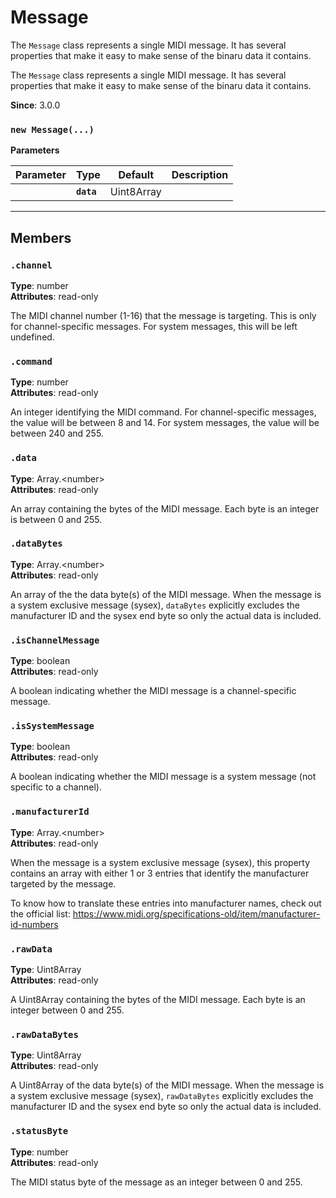 # Message

The `Message` class represents a single MIDI message. It has several properties that make it
easy to make sense of the binaru data it contains.

The `Message` class represents a single MIDI message. It has several properties that make it
easy to make sense of the binaru data it contains.

**Since**: 3.0.0





### `new Message(...)`


  **Parameters**

  | Parameter    | Type      | Default      | Description  |
  | ------------ | ------------ | ------------ | ------------ |
    |**`data`** |Uint8Array||The raw data of the MIDI message as a Uint8Array of integers between 0 and 255.|






***

## Members

### `.channel`

**Type**: number<br />
**Attributes**: read-only<br />


The MIDI channel number (1-16) that the message is targeting. This is only for
channel-specific messages. For system messages, this will be left undefined.


### `.command`

**Type**: number<br />
**Attributes**: read-only<br />


An integer identifying the MIDI command. For channel-specific messages, the value will be
between 8 and 14. For system messages, the value will be between 240 and 255.


### `.data`

**Type**: Array.&lt;number&gt;<br />
**Attributes**: read-only<br />


An array containing the bytes of the MIDI message. Each byte is an integer is between 0 and
255.


### `.dataBytes`

**Type**: Array.&lt;number&gt;<br />
**Attributes**: read-only<br />


An array of the the data byte(s) of the MIDI message. When the message is a system exclusive
message (sysex), `dataBytes` explicitly excludes the manufacturer ID and the sysex end
byte so only the actual data is included.


### `.isChannelMessage`

**Type**: boolean<br />
**Attributes**: read-only<br />


A boolean indicating whether the MIDI message is a channel-specific message.


### `.isSystemMessage`

**Type**: boolean<br />
**Attributes**: read-only<br />


A boolean indicating whether the MIDI message is a system message (not specific to a
channel).


### `.manufacturerId`

**Type**: Array.&lt;number&gt;<br />
**Attributes**: read-only<br />


When the message is a system exclusive message (sysex), this property contains an array with
either 1 or 3 entries that identify the manufacturer targeted by the message.

To know how to translate these entries into manufacturer names, check out the official list:
https://www.midi.org/specifications-old/item/manufacturer-id-numbers


### `.rawData`

**Type**: Uint8Array<br />
**Attributes**: read-only<br />


A Uint8Array containing the bytes of the MIDI message. Each byte is an integer between 0 and
255.


### `.rawDataBytes`

**Type**: Uint8Array<br />
**Attributes**: read-only<br />


A Uint8Array of the data byte(s) of the MIDI message. When the message is a system exclusive
message (sysex), `rawDataBytes` explicitly excludes the manufacturer ID and the sysex end
byte so only the actual data is included.


### `.statusByte`

**Type**: number<br />
**Attributes**: read-only<br />


The MIDI status byte of the message as an integer between 0 and 255.



